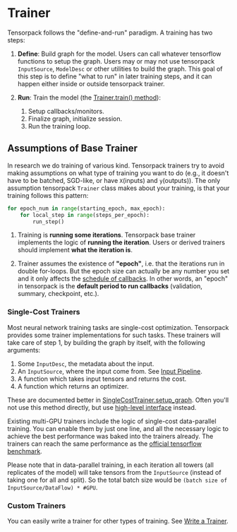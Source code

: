 
# Trainer

Tensorpack follows the "define-and-run" paradigm. A training has two steps:

1. __Define__: Build graph for the model.
	Users can call whatever tensorflow functions to setup the graph.
	Users may or may not use tensorpack `InputSource`, `ModelDesc` or other utilities to build the graph.
	This goal of this step is to define "what to run" in later training steps,
	and it can happen either inside or outside tensorpack trainer.

2. __Run__: Train the model (the [Trainer.train() method](../modules/train.html#tensorpack.train.Trainer.train)):

	1. Setup callbacks/monitors.
	2. Finalize graph, initialize session.
	3. Run the training loop.


## Assumptions of Base Trainer

In research we do training of various kind.
Tensorpack trainers try to avoid making assumptions on what type of training
you want to do (e.g., it doesn't have to be batched, SGD-like, or have `X`(inputs) and `y`(outputs)).
The only assumption tensorpack `Trainer` class makes about your training, is that your training
follows this pattern:
```python
for epoch_num in range(starting_epoch, max_epoch):
	for local_step in range(steps_per_epoch):
		run_step()
```

1. Training is **running some iterations**.
Tensorpack base trainer implements the logic of __running the iteration__.
Users or derived trainers should implement __what the iteration is__.

2. Trainer assumes the existence of __"epoch"__, i.e. that the iterations run in double for-loops.
But the epoch size can actually be any number you set
and it only affects the [schedule of callbacks](extend/callback.html).
In other words, an "epoch" in tensorpack is the __default period to run callbacks__ (validation, summary, checkpoint, etc.).


### Single-Cost Trainers

Most neural network training tasks are single-cost optimization.
Tensorpack provides some trainer implementations for such tasks.
These trainers will take care of step 1, by building the graph by itself, with the following arguments:

1. Some `InputDesc`, the metadata about the input.
2. An `InputSource`, where the input come from. See [Input Pipeline](input-source.html).
3. A function which takes input tensors and returns the cost.
4. A function which returns an optimizer.

These are documented better in [SingleCostTrainer.setup_graph](../modules/train.html#tensorpack.train.SingleCostTrainer.setup_graph).
Often you'll not use this method directly, but use [high-level interface](training-interface.html#with-modeldesc-and-trainconfig)
instead.

Existing multi-GPU trainers include the logic of single-cost data-parallel training.
You can enable them by just one line, and all the necessary logic to achieve the best performance was baked into the trainers already.
The trainers can reach the same performance as the [official tensorflow benchmark](https://www.tensorflow.org/performance/benchmarks).

Please note that in data-parallel training, in each iteration all towers (all replicates of the model) will take
tensors from the `InputSource` (instead of taking one for all and split). So the total batch size
would be ``(batch size of InputSource/DataFlow) * #GPU``.

### Custom Trainers

You can easily write a trainer for other types of training.
See [Write a Trainer](extend/trainer.html).

